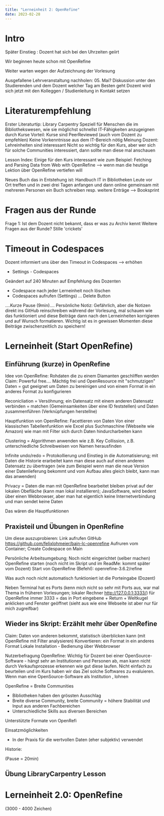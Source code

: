 ```yaml
---
title: "Lerneinheit 2: OpenRefine"
date: 2023-02-28
---
```


# Intro
Später Einstieg : Dozent hat sich bei den Uhrzeiten geiirt

Wir beginnen heute schon mit OpenRefine

Weiter warten wegen der Aufzeichnung der Vorlesung

Ausgefallene Lehrveranstaltung nachholen: 05. Mai? Diskussion unter den Studierenden und dem Dozent welcher Tag am Besten geht
Dozent wird sich jetzt mit den Kolleggen / Studienleitung in Kontakt setzen

# Literaturempfehlung

Erster Literaturtip: Library Carpentry
Speziell für Menschen die im Bibliothekswesen, wie sie möglichst schnellst IT-Fähigkeiten anzugeignen durch Kurse
Vorteil: Kurse sind PeerReviewed (auch vom Dozent zu empfehlen)
Keine Vorkenntnisse aus dem IT-Bereich nötig
Meinung Dozent: Lehreinheiten sind interessant
Nicht so wichtig für den Kurs, aber wer sich für solche Communities interessiert, dann sollte man diese mal anschauen

Lesson Index:
Einige für den Kurs interessant wie zum Beispiel: Fetching and Parsing Data from Web with OpenRefine
--> wenn man die heutige Lektion über OpenRefine vertiefen will

Neues Buch das in Entstehung ist: Handbuch IT in Bibliotheken
Leute vor Ort treffen und in zwei drei Tagen anfangen und dann online gemeinsam mit mehreren Personen ein Buch schreiben resp. weitere Enträge
--> Booksprint

# Fragen aus der Runde
Frage 1: Ist dem Dozent nicht bekannt, dass er was zu Archiv kennt
Weitere Fragen aus der Runde? Stille 'crickets'

# Timeout in Codespaces
Dozent informiert uns über den Timeout in Codespaces --> erhöhen
- Settings - Codespaces

Geändert auf 240 Minuten auf Empfehlung des Dozenten
- Codespace nach jeder Lerneinheit noch löschen
- Codespaces aufrufen (Settings) ... Delete Button

....Kurze Pause (9min)....
Persönliche Notiz:
Gefährlich, aber die Notizen direkt ins GitHub reinschreiben während der Vorlesung, mal schauen wie das funktioniert und diese Beiträge dann nach den Lerneinheiten korrigieren und auf Wunsch formatieren.
Wichtig ist es in gewissen Momenten diese Beiträge zwischenzeitlich zu speichern!

# Lerneinheit (Start OpenRefine)

## Einführung (kurze) in OpenRefine
Idee von OpenRefine: Rohdaten die zu einem Diamanten geschliffen werden
Claim: Powerful free....
Mächtig frei und OpenResource mit "schmutzigen" Daten = gut geeignet um Daten zu bereinigen und von einem Format in ein anderes Format zu konfigurieren

Reconicliation = Versöhnung; ein Datensatz mit einem anderen Datensatz verbinden = matchen (Gemeinsamkeiten über eine ID feststellen) und Daten zusammenführen (Verknüpfungen herstellne)

Hauptfunktion von OpenRefine: Facettieren von Daten
Von einer klassischen Tabellenfunktion wie Excel plus Suchmaschine (Webseite wie Amazon) wie man mit Filter sich durch Daten hindurcharbeiten kann

Clustering = Algorithmen anwenden wie z.B. Key Collission, z.B. unterschiedliche Schreibweisen von Namen herausfinden

Infinite undo/redo = Protokollierung und Einstieg in die Automatisierung; mit Daten die Historie erarbeitet kann man diese auch auf einen anderen Datensatz zu übertragen (wie zum Beispiel wenn man die neue Version einer Datenlieferung bekommt und vom Aufbau alles gleich bleibt, kann man das anwenden)

Privacy = Daten die man mit OpenRefine bearbeitet bleiben privat auf der lokalen Obefläche (kann man lokal installieren); JavaSoftware, wird bedent über einen Webbrowser, aber man hat eigentlich keine Internetverbindung und man sendet keine Daten

Das wären die Hauptfunktionen

## Praxisteil und Übungen in OpenRefine
Um diese auszuprobieren: Link aufrufen GitHub https://github.com/felixlohmeier/bain-lc-openrefine
Aufruren vom Container; Create Codespace on Main

Persönliche Arbeitsumgebung; Noch nicht eingerichtet (selber machen) OpenRefine starten (noch nicht im Skript und im ReadMe: kommt später vom Dozent)
Start von OpenRefine (Befehl): openrefine-3.6.2/refine

Was auch noch nicht automatisch funktioniert ist die Porteingabe (Dozent)

Neben Terminal hat es Ports (kenn mich nicht so sehr mit Ports aus, war mal Thema in früheren Vorlesungen; lokaler Rechner http://127.0.0.1:3333/)
für OpenRefine immer 3333 = das in Port eingebene + Return + Weltkugel anklicken und Fenster geöffnet (sieht aus wie eine Webseite ist aber nur für mich zugreifbar)

## Wieder ins Skript: Erzählt mehr über OpenRefine
Claim: Daten von anderen bekommt, statistisch überblicken kann (mit OpenRefine mit Filter analysieren)
Konvertieren: ein Format in ein anderes Format
Lokale Installation - Bedienung über Webbrowser

Nutzerbefragung OpenRefine:
Wichtig für Dozent bei einer OpenSource-Software - hängt sehr an Institutionen und Personen ab, man kann nicht durch Verkaufsprozesse erkennen wie gut diese laufen. Nicht einfach zu beurteilen und im Kurs haben wir das Ziel solche Softwares zu evaluieren.
Wenn man eine OpenSource-Software als Institution , lohnen 

OpenRefine = Breite Communities
- Bibliotheken haben den grössten Ausschlag
- Breite diverse Community, breite Community = höhere Stabilität und Input aus anderen Fachbereichen
-  Unterschiedliche Skills aus diversen Bereichen

Unterstützte Formate von OpenRefi

Einsatzmöglichkeiten
- In der Praxis für die wertvollen Daten (eher subjektiv) verwendet 

Historie:

(Pause = 20min)

## Übung LibraryCarpentry Lesson

# Lerneinheit 2.0: OpenRefine

(3000 - 4000 Zeichen)


